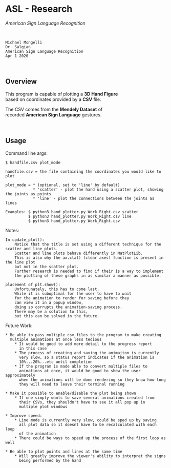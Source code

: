 
# ASL - Research

*American Sign Language Recognition*

<br>

```
Michael Mongelli
Dr. Salgian
American Sign Language Recognition
Apr 1 2020
```

<br>

## Overview

This program is capable of plotting a **3D Hand Figure** <br>
based on coordinates provided by a **CSV** file.

The CSV comes from the **Mendely Dataset** of <br>
recorded **American Sign Language** gestures.

<br>

## Usage

Command line args: 

    $ handfile.csv plot_mode

    handfile.csv = the file containing the coordinates you would like to plot
    
    plot_mode = * (optional, set to 'line' by default)
                * 'scatter' - plot the hand using a scatter plot, showing the joints as points 
                * 'line' - plot the connections between the joints as lines

    Examples: $ python3 hand_plotter.py Work_Right.csv scatter
              $ python3 hand_plotter.py Work_Right.csv line
              $ python3 hand_plotter.py Work_Right.csv

Notes:
    
    In update_plot():
        Notice that the title is set using a different technique for the scatter and line plots.
        Scatter and line plots behave differently in MatPlotLib.
        This is also why the ax.cla() (clear axes) function is present in the line plot
        but not in the scatter plot.
        Further research is needed to find if their is a way to implement
        the plotting of these graphs in as similar a manner as possible.

    placement of plt.show():
        Unfortunately, this has to come last.
        While it is suboptimal for the user to have to wait
        for the animation to render for saving before they
        can view it in a popup window,
        doing so corrupts the animation-saving process. 
        There may be a solution to this,
        but this can be solved in the future. 

Future Work:

    * Be able to pass multiple csv files to the program to make creating
      multiple animations at once less tedious
        * It would be good to add more detail to the progress report
          in this case
        * The process of creating and saving the animaiton is currently
          very slow, so a status report indicates if the animation is
          10%...20%...etc until completion
        * If the program is made able to convert multiple files to
          animations at once, it would be good to show the user approximately
          when the animations will be done rendering so they know how long
          they will need to leave their terminal running

    * Make it possible to enable/disable the plot being shown
        * If one simply wants to save several animations created from
          their CSVs, they shouldn't have to see it all pop up in
          multiple plot windows

    * Improve speed:
        * Line mode is currently very slow, could be sped up by saving
          all plot data so it doesnt have to be recalculated with each loop
          of the animation
        * There could be ways to speed up the process of the first loop as well

    * Be able to plot points and lines at the same time
        * Will greatly improve the viewer's ability to interpret the signs
          being performed by the hand
